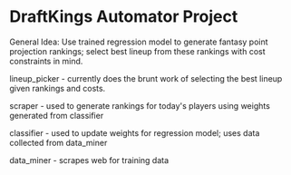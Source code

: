 # DraftKings Automator Project

General Idea: Use trained regression model to generate fantasy point projection rankings; select best lineup from these rankings with cost constraints in mind.

lineup_picker - currently does the brunt work of selecting the best lineup given rankings and costs.

scraper - used to generate rankings for today's players using weights generated from classifier

classifier - used to update weights for regression model; uses data collected from data_miner

data_miner - scrapes web for training data
